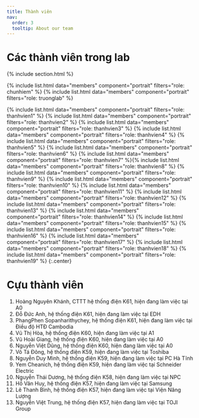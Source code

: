```yaml
---
title: Thành viên
nav:
  order: 3
  tooltip: About our team
---
```


# <i class="fas fa-users"></i>Các thành viên trong lab

{% include section.html %}

{%
  include list.html
  data="members"
  component="portrait"
  filters="role: chunhiem"
%}
{%
  include list.html
  data="members"
  component="portrait"
  filters="role: truonglab"
%}

{%
  include list.html
  data="members"
  component="portrait"
  filters="role: thanhvien1"
%}
{%
  include list.html
  data="members"
  component="portrait"
  filters="role: thanhvien2"
%}
{%
  include list.html
  data="members"
  component="portrait"
  filters="role: thanhvien3"
%}
{%
  include list.html
  data="members"
  component="portrait"
  filters="role: thanhvien4"
%}
{%
  include list.html
  data="members"
  component="portrait"
  filters="role: thanhvien5"
%}
{%
  include list.html
  data="members"
  component="portrait"
  filters="role: thanhvien6"
%}
{%
  include list.html
  data="members"
  component="portrait"
  filters="role: thanhvien7"
%}{%
  include list.html
  data="members"
  component="portrait"
  filters="role: thanhvien8"
%}
{%
  include list.html
  data="members"
  component="portrait"
  filters="role: thanhvien9"
%}
{%
  include list.html
  data="members"
  component="portrait"
  filters="role: thanhvien10"
%}
{%
  include list.html
  data="members"
  component="portrait"
  filters="role: thanhvien11"
%}
{%
  include list.html
  data="members"
  component="portrait"
  filters="role: thanhvien12"
%}
{%
  include list.html
  data="members"
  component="portrait"
  filters="role: thanhvien13"
%}
{%
  include list.html
  data="members"
  component="portrait"
  filters="role: thanhvien14"
%}
{%
  include list.html
  data="members"
  component="portrait"
  filters="role: thanhvien15"
%}
{%
  include list.html
  data="members"
  component="portrait"
  filters="role: thanhvien16"
%}
{%
  include list.html
  data="members"
  component="portrait"
  filters="role: thanhvien17"
%}
{%
  include list.html
  data="members"
  component="portrait"
  filters="role: thanhvien18"
%}
{%
  include list.html
  data="members"
  component="portrait"
  filters="role: thanhvien19"
%}
{:.center}

# <i class="fas fa-users"></i> Cựu thành viên                          
1. Hoàng Nguyên Khánh, CTTT hệ thống điện K61, hiện đang làm việc tại A0<br>
2. Đỗ Đức Anh, hệ thống điện K61, hiện đang làm việc tại EDH<br>
3. PhangPhen Sopanharithychey, hệ thống điện K61, hiện đang làm việc tại Điều độ HTĐ Cambodia<br>
4. Vũ Thị Hòa, hệ thống điện K60, hiện đang làm việc tại A1<br>
5. Vũ Hoài Giang, hệ thống điện K60, hiện đang làm việc tại A0<br>
6. Nguyễn Việt Dũng, hệ thống điện K60, hiện đang làm việc tại A0<br>
7. Võ Tá Đông, hệ thống điện K59, hiện đang làm việc tại Toshiba<br>
8. Nguyễn Duy Minh, hệ thống điện K59, hiện đang làm việc tại PC Hà Tĩnh<br>
9. Yem Cheanich, hệ thống điện K59, hiện đang làm việc tại Schneider Electric<br>
10. Nguyễn Thái Dương, hệ thống điện K58, hiện đang làm việc tại NPC<br>
11. Hồ Văn Huy, hệ thống điện K57, hiện đang làm việc tại Samsung<br>
12. Lê Thanh Bình, hệ thống điện K57, hiện đang làm việc tại Viện Năng Lượng<br>
13. Nguyễn Việt Trung, hệ thống điện K57, hiện đang làm việc tại TOJI Group

